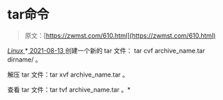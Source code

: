 <!--yml
category: 未分类
date: 0001-01-01 00:00:00
--->

# tar命令

> 原文：[https://zwmst.com/610.html](https://zwmst.com/610.html)

   [ *Linux* ](https://zwmst.com/linux)*[ <time datetime="2021-08-14T07:39:07+08:00"> 2021-08-13 </time> ](https://zwmst.com/610.html)  创建一个新的 tar 文件： tar cvf archive_name.tar dirname/ 。

解压 tar 文件：tar xvf archive_name.tar 。

查看 tar 文件：tar tvf archive_name.tar 。*